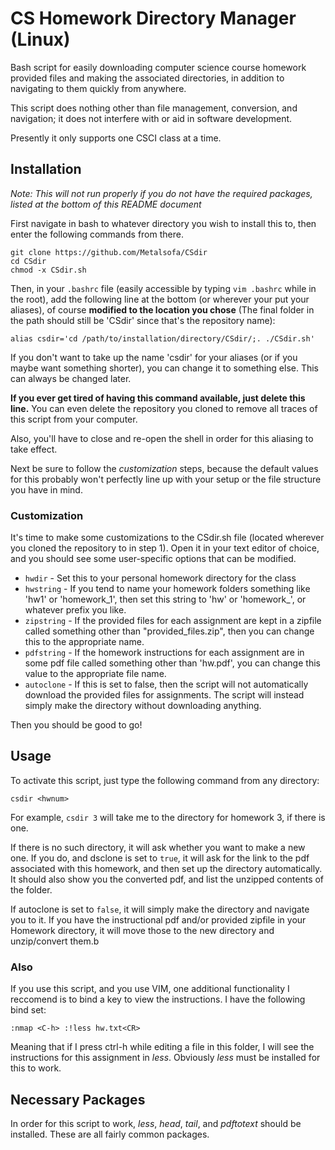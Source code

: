 # CS Homework Directory Manager (Linux)
Bash script for easily downloading computer science course homework provided files and making the associated directories, in addition to navigating to them quickly from anywhere.

This script does nothing other than file management, conversion, and navigation; it does not interfere with or aid in software development.

Presently it only supports one CSCI class at a time.

## Installation ##
*Note: This will not run properly if you do not have the required packages, listed at the bottom of this README document*

First navigate in bash to whatever directory you wish to install this to, then enter the following commands from there.

~~~~
git clone https://github.com/Metalsofa/CSdir
cd CSdir
chmod -x CSdir.sh
~~~~
Then, in your `.bashrc` file (easily accessible by typing `vim .bashrc` while in the root), add the following line at the bottom (or wherever your put your aliases), of course **modified to the location you chose** (The final folder in the path should still be 'CSdir' since that's the repository name):
~~~~
alias csdir='cd /path/to/installation/directory/CSdir/;. ./CSdir.sh'
~~~~
If you don't want to take up the name 'csdir' for your aliases (or if you maybe want something shorter), you can change it to something else. This can always be changed later.

**If you ever get tired of having this command available, just delete this line.** You can even delete the repository you cloned to remove all traces of this script from your computer.

Also, you'll have to close and re-open the shell in order for this aliasing to take effect.

Next be sure to follow the *customization* steps, because the default values for this probably won't perfectly line up with your setup or the file structure you have in mind.

### Customization
It's time to make some customizations to the CSdir.sh file (located wherever you cloned the repository to in step 1). Open it in your text editor of choice, and you should see some user-specific options that can be modified.
* `hwdir` - Set this to your personal homework directory for the class
* `hwstring` - If you tend to name your homework folders something like 'hw1' or 'homework_1', then set this string to 'hw' or 'homework_', or whatever prefix you like.
* `zipstring` - If the provided files for each assignment are kept in a zipfile called something other than "provided_files.zip", then you can change this to the appropriate name.
* `pdfstring` - If the homework instructions for each assignment are in some pdf file called something other than 'hw.pdf', you can change this value to the appropriate file name.
* `autoclone` - If this is set to false, then the script will not automatically download the provided files for assignments. The script will instead simply make the directory without downloading anything.

Then you should be good to go!

## Usage
To activate this script, just type the following command from any directory:

`csdir <hwnum>`

For example, `csdir 3` will take me to the directory for homework 3, if there is one.

If there is no such directory, it will ask whether you want to make a new one. If you do, and dsclone is set to `true`, it will ask for the link to the pdf associated with this homework, and then set up the directory automatically. It should also show you the converted pdf, and list the unzipped contents of the folder.

If autoclone is set to `false`, it will simply make the directory and navigate you to it. If you have the instructional pdf and/or provided zipfile in your Homework directory, it will move those to the new directory and unzip/convert them.b

### Also
If you use this script, and you use VIM, one additional functionality I reccomend is to bind a key to view the instructions. I have the following bind set:
~~~~
:nmap <C-h> :!less hw.txt<CR>
~~~~
Meaning that if I press ctrl-h while editing a file in this folder, I will see the instructions for this assignment in *less*. Obviously *less* must be installed for this to work.

## Necessary Packages
In order for this script to work, *less*, *head*, *tail*, and *pdftotext* should be installed. These are all fairly common packages.
